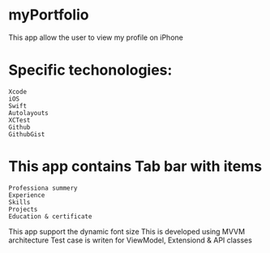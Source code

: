 # myPortfolio
This app allow the user to view my profile on iPhone

# Specific techonologies:

    Xcode
    iOS
    Swift
    Autolayouts
    XCTest
    Github
    GithubGist

# This app contains Tab bar with items
    Professiona summery
    Experience
    Skills
    Projects
    Education & certificate
   
This app support the dynamic font size 
This is developed using MVVM architecture 
Test case is writen for ViewModel, Extensiond & API classes
